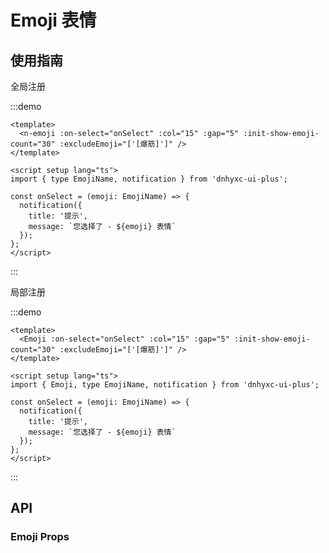 # Emoji 表情

## 使用指南

全局注册

:::demo

```vue
<template>
  <n-emoji :on-select="onSelect" :col="15" :gap="5" :init-show-emoji-count="30" :excludeEmoji="['[爆筋]']" />
</template>

<script setup lang="ts">
import { type EmojiName, notification } from 'dnhyxc-ui-plus';

const onSelect = (emoji: EmojiName) => {
  notification({
    title: '提示',
    message: `您选择了 - ${emoji} 表情`
  });
};
</script>
```

:::

局部注册

:::demo

```vue
<template>
  <Emoji :on-select="onSelect" :col="15" :gap="5" :init-show-emoji-count="30" :excludeEmoji="['[爆筋]']" />
</template>

<script setup lang="ts">
import { Emoji, type EmojiName, notification } from 'dnhyxc-ui-plus';

const onSelect = (emoji: EmojiName) => {
  notification({
    title: '提示',
    message: `您选择了 - ${emoji} 表情`
  });
};
</script>
```

:::

## API

### Emoji Props

<script>
const data = [
  {
    name: 'visible',
    type: 'string',
    default: '',
    description: '是否展示图标',
  },
  {
    name: 'className',
    type: 'string',
    default: '',
    description: '组件 bodyClass 类名',
  },
  {
    name: 'initShowEmojiCount',
    type: 'number',
    default: '30',
    description: '初始化展示表情数量',
  },
  {
    name: 'includeEmoji',
    type: 'array',
    default: '',
    description: '需要展示的表情',
  },
  {
    name: 'excludeEmoji',
    type: 'array',
    default: '',
    description: '不需要展示的表情',
  },
  {
    name: 'col',
    type: 'number',
    default: '',
    description: '每行展示的表情数量',
  },
  {
    name: 'gap',
    type: 'number',
    default: '',
    description: '表情之间的间距',
  }
];
</script>

<props-table :data="data" />
